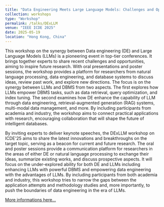 ```yaml
---
title: "Data Engineering Meets Large Language Models: Challenges and Opportunities"
collection: workshops
type: "Workshop"
permalink: /talks/DExLLM
venue: "IEEE ICDE 2025"
date: 2025-05-19
location: "Hong Kong, China"
---
```

This workshop on the synergy between Data engineering (DE) and Large Language Models (LLMs) is a pioneering event in top-tier conferences. It brings together experts to share recent challenges and opportunities, aiming to inspire future research. With oral presentations and poster sessions, the workshop provides a platform for researchers from natural language processing, data engineering, and database systems to discuss ideas, review past work, and explore new directions. The focus is on the synergy between LLMs and DBMS from two aspects. The first explores how LLMs empower DBMS tasks, such as data retrieval, query optimization, and index tuning. The second examines how DE enhance the capability of LLM through data engineering, retrieval-augmented generation (RAG) systems, multi-modal data management, and more. By including participants from academia and industry, the workshop aims to connect practical applications with research, encouraging collaboration that will shape the future of intelligent databases.

By inviting experts to deliver keynote speeches, the DExLLM workshop on ICDE'25 aims to share the latest innovations and breakthroughs on the target topic, serving as a beacon for current and future research. The oral and poster sessions provide a communication platform for researchers in the areas of either DE or natural language processing to exchange their ideas, summarize existing works, and discuss prospective aspects. It will focus on the under-explored ability for both DE and LLMs including enhancing LLMs with powerful DBMS and empowering data engineering with the advantages of LLMs. By including participants from both academia and industry, this workshop tries to narrow the gaps between the application attempts and methodology studies and, more importantly, to push the boundaries of data engineering in the era of LLMs.



<a href="https://advanced-recommender-systems.github.io/Data-meets-LLMs/" class="button">More informations here...</a>
